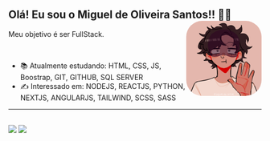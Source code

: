 ## Olá! Eu sou o Miguel de Oliveira Santos!! 👋🙂 <img height="150px" style="border-radius: 2rem" align="right" src="https://raw.githubusercontent.com/miguelSantos0/Miguelsantos0/main/download.png"/>
<p>Meu objetivo é ser FullStack.</p>
<br>


   
- 📚 Atualmente estudando: HTML, CSS, JS, Boostrap, GIT, GITHUB, SQL SERVER   
- ✍ Interessado em: NODEJS, REACTJS, PYTHON, NEXTJS, ANGULARJS, TAILWIND, SCSS, SASS
<HR> 
 
   <br>
   <div>
<img height="150em" src="https://github-readme-stats.vercel.app/api/top-langs/?username=miguelsantos0&layout=compact&langs_count=7&theme=ocean_dark"/> 
      <img height="150em" src="https://github-readme-stats.vercel.app/api?username=miguelsantos0&theme=ocean_dark&show_icons=true"/>
</div>

 

   
  


   

